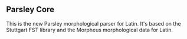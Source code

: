 Parsley Core
------------

This is the new Parsley morphological parser for Latin. It's based on the
Stuttgart FST library and the Morpheus morphological data for Latin.
